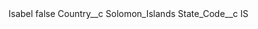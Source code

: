<?xml version="1.0" encoding="UTF-8"?>
<CustomMetadata xmlns="http://soap.sforce.com/2006/04/metadata" xmlns:xsi="http://www.w3.org/2001/XMLSchema-instance" xmlns:xsd="http://www.w3.org/2001/XMLSchema">
    <label>Isabel</label>
    <protected>false</protected>
    <values>
        <field>Country__c</field>
        <value xsi:type="xsd:string">Solomon_Islands</value>
    </values>
    <values>
        <field>State_Code__c</field>
        <value xsi:type="xsd:string">IS</value>
    </values>
</CustomMetadata>
